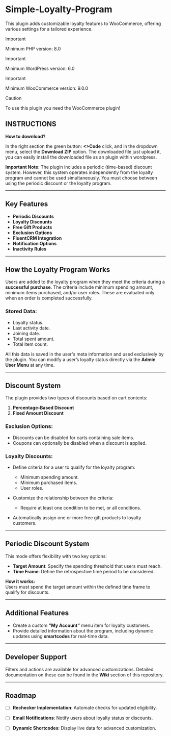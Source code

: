 # Simple-Loyalty-Program
This plugin adds customizable loyalty features to WooCommerce, offering various settings for a tailored experience.


> [!IMPORTANT]
> Minimum PHP version: 8.0

> [!IMPORTANT]
> Minimum WordPress version: 6.0

> [!IMPORTANT]
> Minimum WooCommerce version: 9.0.0


> [!CAUTION]
> To use this plugin you need the WooCommerce plugin!

## INSTRUCTIONS

**How to download?**

In the right section the green button: **<>Code** click, and in the dropdown menu, select the **Download ZIP** option. The downloaded file just upload it, you can easily install the downloaded file as an plugin within wordpress.

**Important Note**: The plugin includes a periodic (time-based) discount system. However, this system operates independently from the loyalty program and cannot be used simultaneously. You must choose between using the periodic discount or the loyalty program.

---

## Key Features

- **Periodic Discounts**
- **Loyalty Discounts**
- **Free Gift Products**
- **Exclusion Options**
- **FluentCRM Integration**
- **Notification Options**
- **Inactivity Rules**

---

## How the Loyalty Program Works

Users are added to the loyalty program when they meet the criteria during a **successful purchase**. The criteria include minimum spending amount, minimum items purchased, and/or user roles. These are evaluated only when an order is completed successfully.

### Stored Data:
- Loyalty status.
- Last activity date.
- Joining date.
- Total spent amount.
- Total item count.

All this data is saved in the user's meta information and used exclusively by the plugin. You can modify a user’s loyalty status directly via the **Admin User Menu** at any time.

---

## Discount System

The plugin provides two types of discounts based on cart contents:

1. **Percentage-Based Discount**  
2. **Fixed Amount Discount**

### Exclusion Options:
- Discounts can be disabled for carts containing sale items.
- Coupons can optionally be disabled when a discount is applied.

### Loyalty Discounts:
- Define criteria for a user to qualify for the loyalty program:
  - Minimum spending amount.
  - Minimum purchased items.
  - User roles.

- Customize the relationship between the criteria:
  - Require at least one condition to be met, or all conditions.

- Automatically assign one or more free gift products to loyalty customers.

---

## Periodic Discount System

This mode offers flexibility with two key options:
- **Target Amount**: Specify the spending threshold that users must reach.
- **Time Frame**: Define the retrospective time period to be considered.

**How it works:**  
Users must spend the target amount within the defined time frame to qualify for discounts.

---

## Additional Features

- Create a custom **"My Account"** menu item for loyalty customers.
- Provide detailed information about the program, including dynamic updates using **smartcodes** for real-time data.

---

## Developer Support

Filters and actions are available for advanced customizations. Detailed documentation on these can be found in the **Wiki** section of this repository.

---

## Roadmap

- [ ] **Rechecker Implementation**: Automate checks for updated eligibility.
- [ ] **Email Notifications**: Notify users about loyalty status or discounts.
- [ ] **Dynamic Shortcodes**: Display live data for advanced customization.


